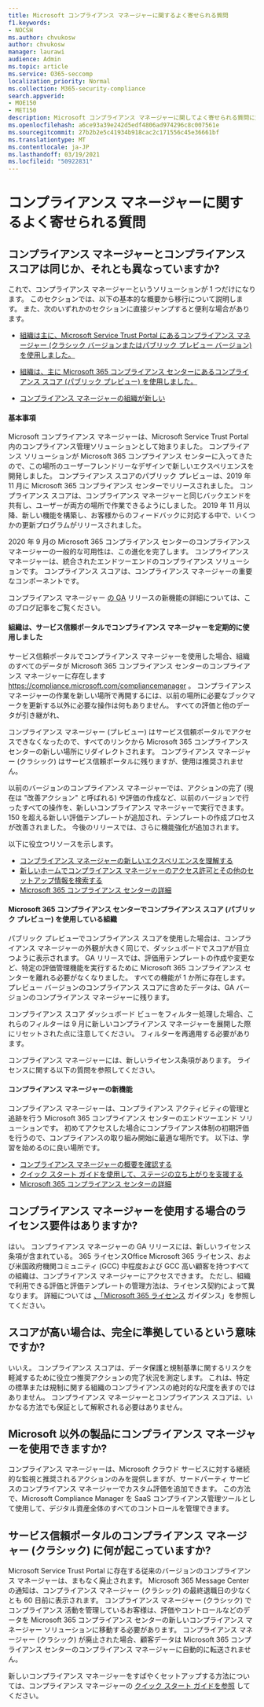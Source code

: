 ```yaml
---
title: Microsoft コンプライアンス マネージャーに関するよく寄せられる質問
f1.keywords:
- NOCSH
ms.author: chvukosw
author: chvukosw
manager: laurawi
audience: Admin
ms.topic: article
ms.service: O365-seccomp
localization_priority: Normal
ms.collection: M365-security-compliance
search.appverid:
- MOE150
- MET150
description: Microsoft コンプライアンス マネージャーに関してよく寄せられる質問に対する回答を見つけ、組織がリスク評価を簡素化および自動化するのに役立ちます。
ms.openlocfilehash: a6ce93a39e242d5edf4806ad974296c8c007561e
ms.sourcegitcommit: 27b2b2e5c41934b918cac2c171556c45e36661bf
ms.translationtype: MT
ms.contentlocale: ja-JP
ms.lasthandoff: 03/19/2021
ms.locfileid: "50922831"
---
```

# <a name="compliance-manager-frequently-asked-questions"></a>コンプライアンス マネージャーに関するよく寄せられる質問

## <a name="is-compliance-manager-and-compliance-score-the-same-thing-or-are-they-different"></a>コンプライアンス マネージャーとコンプライアンス スコアは同じか、それとも異なっていますか?

これで、コンプライアンス マネージャーというソリューションが 1 つだけになります。 このセクションでは、以下の基本的な概要から移行について説明します。 また、次のいずれかのセクションに直接ジャンプすると便利な場合があります。

- [組織は主に、Microsoft Service Trust Portal にあるコンプライアンス マネージャー (クラシック バージョンまたはパブリック プレビュー バージョン) を使用しました。](#your-organization-regularly-used-compliance-manager-in-the-service-trust-portal)

- [組織は、主に Microsoft 365 コンプライアンス センターにあるコンプライアンス スコア (パブリック プレビュー) を使用しました。](#your-organization-used-compliance-score-public-preview-in-the-microsoft-365-compliance-center)

- [コンプライアンス マネージャーの組織が新しい](#youre-new-to-compliance-manager
)
#### <a name="the-basics"></a>基本事項

Microsoft コンプライアンス マネージャーは、Microsoft Service Trust Portal 内のコンプライアンス管理ソリューションとして始まりました。  コンプライアンス ソリューションが Microsoft 365 コンプライアンス センターに入ってきたので、この場所のユーザーフレンドリーなデザインで新しいエクスペリエンスを開発しました。 コンプライアンス スコアのパブリック プレビューは、2019 年 11 月に Microsoft 365 コンプライアンス センターでリリースされました。 コンプライアンス スコアは、コンプライアンス マネージャーと同じバックエンドを共有し、ユーザーが両方の場所で作業できるようにしました。 2019 年 11 月以降、新しい機能を構築し、お客様からのフィードバックに対応する中で、いくつかの更新プログラムがリリースされました。

2020 年 9 月の Microsoft 365 コンプライアンス センターのコンプライアンス マネージャーの一般的な可用性は、この進化を完了します。 コンプライアンス マネージャーは、統合されたエンドツーエンドのコンプライアンス ソリューションです。 コンプライアンス スコアは、コンプライアンス マネージャーの重要なコンポーネントです。

コンプライアンス マネージャー [の GA](https://aka.ms/compliancemanager/GAblog) リリースの新機能の詳細については、このブログ記事をご覧ください。

#### <a name="your-organization-regularly-used-compliance-manager-in-the-service-trust-portal"></a>組織は、サービス信頼ポータルでコンプライアンス マネージャーを定期的に使用しました

サービス信頼ポータルでコンプライアンス マネージャーを使用した場合、組織のすべてのデータが Microsoft 365 コンプライアンス センターのコンプライアンス マネージャーに存在します https://compliance.microsoft.com/compliancemanager 。 コンプライアンス マネージャーの作業を新しい場所で再開するには、以前の場所に必要なブックマークを更新する以外に必要な操作は何もありません。 すべての評価と他のデータが引き継がれ、

コンプライアンス マネージャー (プレビュー) はサービス信頼ポータルでアクセスできなくなったので、すべてのリンクから Microsoft 365 コンプライアンス センターの新しい場所にリダイレクトされます。 コンプライアンス マネージャー (クラシック) はサービス信頼ポータルに残りますが、使用は推奨されません。

以前のバージョンのコンプライアンス マネージャーでは、アクションの完了 (現在は "改善アクション" と呼ばれる) や評価の作成など、以前のバージョンで行ったすべての操作を、新しいコンプライアンス マネージャーで実行できます。 150 を超える新しい評価テンプレートが追加され、テンプレートの作成プロセスが改善されました。 今後のリリースでは、さらに機能強化が追加されます。

以下に役立つリソースを示します。

- [コンプライアンス マネージャーの新しいエクスペリエンスを理解する](compliance-manager-setup.md#understand-the-compliance-manager-dashboard)
- [新しいホームでコンプライアンス マネージャーのアクセス許可とその他のセットアップ情報を検索する](compliance-manager-setup.md#who-can-access-compliance-manager)
- [Microsoft 365 コンプライアンス センターの詳細](microsoft-365-compliance-center.md)

#### <a name="your-organization-used-compliance-score-public-preview-in-the-microsoft-365-compliance-center"></a>Microsoft 365 コンプライアンス センターでコンプライアンス スコア (パブリック プレビュー) を使用している組織

パブリック プレビューでコンプライアンス スコアを使用した場合は、コンプライアンス マネージャーの外観が大きく同じで、ダッシュボードでスコアが目立つように表示されます。 GA リリースでは、評価用テンプレートの作成や変更など、特定の評価管理機能を実行するために Microsoft 365 コンプライアンス センターを離れる必要がなくなりました。 すべての機能が 1 か所に存在します。 プレビュー バージョンのコンプライアンス スコアに含めたデータは、GA バージョンのコンプライアンス マネージャーに残ります。

コンプライアンス スコア ダッシュボード ビューをフィルター処理した場合、これらのフィルターは 9 月に新しいコンプライアンス マネージャーを展開した際にリセットされた点に注意してください。 フィルターを再適用する必要があります。

コンプライアンス マネージャーには、新しいライセンス条項があります。 ライセンスに関する以下の質問を参照してください。

#### <a name="youre-new-to-compliance-manager"></a>コンプライアンス マネージャーの新機能

コンプライアンス マネージャーは、コンプライアンス アクティビティの管理と追跡を行う Microsoft 365 コンプライアンス センターのエンドツーエンド ソリューションです。 初めてアクセスした場合にコンプライアンス体制の初期評価を行うので、コンプライアンスの取り組み開始に最適な場所です。 以下は、学習を始めるのに良い場所です。

- [コンプライアンス マネージャーの概要を確認する](compliance-manager.md)
- [クイック スタート ガイドを使用して、ステージの立ち上がりを支援する](compliance-manager-quickstart.md)
- [Microsoft 365 コンプライアンス センターの詳細](microsoft-365-compliance-center.md)

## <a name="are-there-licensing-requirements-for-using-compliance-manager"></a>コンプライアンス マネージャーを使用する場合のライセンス要件はありますか?

はい。 コンプライアンス マネージャーの GA リリースには、新しいライセンス条項が含まれている。 365 ライセンスOffice Microsoft 365 ライセンス、および米国政府機関コミュニティ (GCC) 中程度および GCC 高い顧客を持つすべての組織は、コンプライアンス マネージャーにアクセスできます。 ただし、組織で利用できる評価と評価テンプレートの管理方法は、ライセンス契約によって異なります。 詳細については [、「Microsoft 365 ライセンス](/office365/servicedescriptions/microsoft-365-service-descriptions/microsoft-365-tenantlevel-services-licensing-guidance/microsoft-365-security-compliance-licensing-guidance) ガイダンス」を参照してください。

## <a name="if-i-have-a-high-score-does-it-mean-im-fully-compliant"></a>スコアが高い場合は、完全に準拠しているという意味ですか?

いいえ。 コンプライアンス スコアは、データ保護と規制基準に関するリスクを軽減するために役立つ推奨アクションの完了状況を測定します。 これは、特定の標準または規制に関する組織のコンプライアンスの絶対的な尺度を表すのではありません。 コンプライアンス マネージャーとコンプライアンス スコアは、いかなる方法でも保証として解釈される必要はありません。

## <a name="can-i-use-compliance-manager-for-non-microsoft-products"></a>Microsoft 以外の製品にコンプライアンス マネージャーを使用できますか?

コンプライアンス マネージャーは、Microsoft クラウド サービスに対する継続的な監視と推奨されるアクションのみを提供しますが、サードパーティ サービスのコンプライアンス マネージャーでカスタム評価を追加できます。 この方法で、Microsoft Compliance Manager を SaaS コンプライアンス管理ツールとして使用して、デジタル資産全体のすべてのコントロールを管理できます。

## <a name="whats-happening-to-compliance-manager-classic-in-the-service-trust-portal"></a>サービス信頼ポータルのコンプライアンス マネージャー (クラシック) に何が起こっていますか?

Microsoft Service Trust Portal に存在する従来のバージョンのコンプライアンス マネージャーは、まもなく廃止されます。 Microsoft 365 Message Center の通知は、コンプライアンス マネージャー (クラシック) の最終退職日の少なくとも 60 日前に表示されます。 コンプライアンス マネージャー (クラシック) でコンプライアンス 活動を管理しているお客様は、評価やコントロールなどのデータを Microsoft 365 コンプライアンス センターの新しいコンプライアンス マネージャー ソリューションに移動する必要があります。 コンプライアンス マネージャー (クラシック) が廃止された場合、顧客データは Microsoft 365 コンプライアンス センターのコンプライアンス マネージャーに自動的に転送されません。

新しいコンプライアンス マネージャーをすばやくセットアップする方法については、コンプライアンス マネージャーの [クイック スタート ガイドを参照](compliance-manager-quickstart.md) してください。